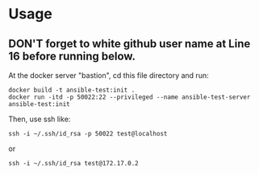 # Usage

## **DON'T forget to white github user name at Line 16 before running below.**

At the docker server "bastion", cd this file directory and run:  
```shell=
docker build -t ansible-test:init .
docker run -itd -p 50022:22 --privileged --name ansible-test-server ansible-test:init
```

Then, use ssh like:
```shell=
ssh -i ~/.ssh/id_rsa -p 50022 test@localhost
```

or

```shell=
ssh -i ~/.ssh/id_rsa test@172.17.0.2
```

